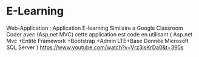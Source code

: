 # E-Learning
Web-Application ;
Application E-learning Similaire a Google Classroom Coder avec (Asp.net MVC)
cette application est code en utilisant  ( Asp.net Mvc +Entité Framework +Bootstrap +Admin LTE+Base Donnée Microsoft SQL Server  )
https://www.youtube.com/watch?v=Vrz3jsKrDa0&t=395s

